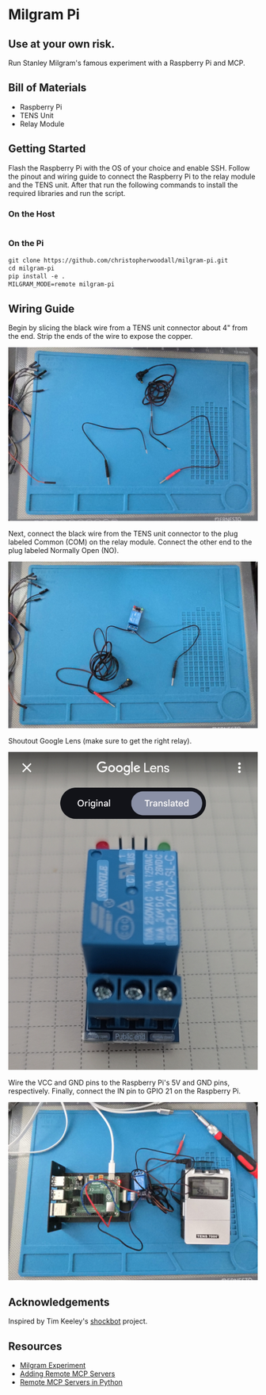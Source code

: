 # Milgram Pi
## Use at your own risk.
Run Stanley Milgram's famous experiment with a Raspberry Pi and MCP.

## Bill of Materials
- Raspberry Pi
- TENS Unit
- Relay Module

## Getting Started
Flash the Raspberry Pi with the OS of your choice and enable SSH. Follow the pinout and wiring guide to connect the Raspberry Pi to the relay module and the TENS unit. After that run the following commands to install the required libraries and run the script.

### On the Host

```
```

### On the Pi
```
git clone https://github.com/christopherwoodall/milgram-pi.git
cd milgram-pi
pip install -e .
MILGRAM_MODE=remote milgram-pi
```

## Wiring Guide

Begin by slicing the black wire from a TENS unit connector about 4" from the end. Strip the ends of the wire to expose the copper.

![](docs/step1.jpg)


Next, connect the black wire from the TENS unit connector to the plug labeled Common (COM) on the relay module. Connect the other end to the plug labeled Normally Open (NO).

![](docs/step2.jpg)


Shoutout Google Lens (make sure to get the right relay).

![](docs/lens.jpg)


Wire the VCC and GND pins to the Raspberry Pi's 5V and GND pins, respectively. Finally, connect the IN pin to GPIO 21 on the Raspberry Pi.

![](docs/final.jpg)


## Acknowledgements
Inspired by Tim Keeley's [shockbot](https://www.instructables.com/Shockbot/) project.


## Resources
- [Milgram Experiment](https://en.wikipedia.org/wiki/Milgram_experiment)
- [Adding Remote MCP Servers](https://support.anthropic.com/en/articles/11175166-getting-started-with-custom-integrations-using-remote-mcp)
- [Remote MCP Servers in Python](https://shivdeepak.com/posts/lets-write-a-remote-mcp-server/)
